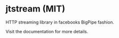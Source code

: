 jtstream (MIT)
========

HTTP streaming library in facebooks BigPipe fashion.


Visit the documentation for more details.